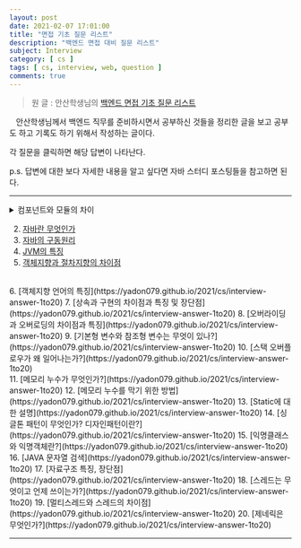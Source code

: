 ```yaml
---
layout: post
date: 2021-02-07 17:01:00
title: "면접 기초 질문 리스트"
description: "백엔드 면접 대비 질문 리스트"
subject: Interview
category: [ cs ]
tags: [ cs, interview, web, question ]
comments: true
---
```


> 원 글 : 안산학생님의 [백엔드 면접 기초 질문 리스트](https://haejun0317.tistory.com/238)

&nbsp;&nbsp;&nbsp;안산학생님께서 백엔드 직무를 준비하시면서 공부하신 것들을 정리한 글을 보고 공부도 하고 기록도 하기 위해서 작성하는 글이다.

각 질문을 클릭하면 해당 답변이 나타난다.

p.s. 답변에 대한 보다 자세한 내용을 알고 싶다면 자바 스터디 포스팅들을 참고하면 된다.

---

<details>
  <summary>컴포넌트와 모듈의 차이</summary>
  </br>
  <p>&nbsp;&nbsp;&nbsp;컴포넌트와 모듈은 비슷하지만 모듈이 컴포넌트보다 큰 단위라고 할 수 있다. 두 용어 모두 전체 시스템을 구성하는 부분 부분을 분해하는 것을 목적으로 사용된다.</p>
  <p>&nbsp;&nbsp;&nbsp;컴포넌트는 하나의 부품으로, 보통 작은 영역에서 서로 연관되어 다용도로 사용이 가능하게 만든다. 컴포넌트는 런타임 개체를 참조하는데 예를 들어 UI를 제어하는 타이머와 같이 Back단에서 스레드를 보조하는 컴포넌트가 있다.</p>
  <p>&nbsp;&nbsp;&nbsp;모듈은 작은 범위의 조각으로 가장 첫 번째 그리고 가장 맨 앞에 위치하는 구현의 단위이다. 외부 인터페이스가 없는 복합적인 수요기능에서 실행될 수 있는 단위로 호환성이 좋다. 예시로 데이터베이스나 이메일 같이 통합적인 기능을 제공하면서 라이브러리처럼 사용될 수 있는 것들이 있다.</p>
  <p>&nbsp;&nbsp;&nbsp;컴포넌트는 소프트웨어 활동 단위를, 모듈은 구현 단위와 산출물을 중점으로 하고 있다.</p>
</details>


2. [자바란 무엇인가](https://yadon079.github.io/2021/cs/interview-answer-1to20)
3. [자바의 구동원리](https://yadon079.github.io/2021/cs/interview-answer-1to20)
4. [JVM의 특징](https://yadon079.github.io/2021/cs/interview-answer-1to20)
5. [객체지향과 절차지향의 차이점](https://yadon079.github.io/2021/cs/interview-answer-1to20)
<br/>
6. [객체지향 언어의 특징](https://yadon079.github.io/2021/cs/interview-answer-1to20)
7. [상속과 구현의 차이점과 특징 및 장단점](https://yadon079.github.io/2021/cs/interview-answer-1to20)
8. [오버라이딩과 오버로딩의 차이점과 특징](https://yadon079.github.io/2021/cs/interview-answer-1to20)
9. [기본형 변수와 참조형 변수는 무엇이 있나?](https://yadon079.github.io/2021/cs/interview-answer-1to20)
10. [스택 오버플로우가 왜 일어나는가?](https://yadon079.github.io/2021/cs/interview-answer-1to20)
<br/>
11. [메모리 누수가 무엇인가?](https://yadon079.github.io/2021/cs/interview-answer-1to20)
12. [메모리 누수를 막기 위한 방법](https://yadon079.github.io/2021/cs/interview-answer-1to20)
13. [Static에 대한 설명](https://yadon079.github.io/2021/cs/interview-answer-1to20)
14. [싱글톤 패턴이 무엇인가? 디자인패턴이란?](https://yadon079.github.io/2021/cs/interview-answer-1to20)
15. [익명클래스와 익명객체란?](https://yadon079.github.io/2021/cs/interview-answer-1to20)
<br/>
16. [JAVA 문자열 검색](https://yadon079.github.io/2021/cs/interview-answer-1to20)
17. [자료구조 특징, 장단점](https://yadon079.github.io/2021/cs/interview-answer-1to20)
18. [스레드는 무엇이고 언제 쓰이는가?](https://yadon079.github.io/2021/cs/interview-answer-1to20)
19. [멀티스레드와 스레드의 차이점](https://yadon079.github.io/2021/cs/interview-answer-1to20)
20. [제네릭은 무엇인가?](https://yadon079.github.io/2021/cs/interview-answer-1to20)

---
